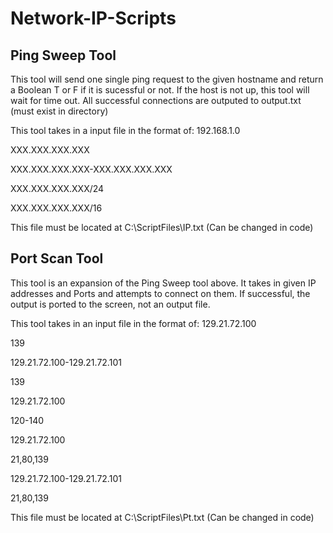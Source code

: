 # Network-IP-Scripts

## Ping Sweep Tool

This tool will send one single ping request to the given hostname and return a Boolean T or F if it is sucessful or not.
If the host is not up, this tool will wait for time out.
All successful connections are outputed to output.txt (must exist in directory)

This tool takes in a input file in the format of:
192.168.1.0

XXX.XXX.XXX.XXX

XXX.XXX.XXX.XXX-XXX.XXX.XXX.XXX

XXX.XXX.XXX.XXX/24

XXX.XXX.XXX.XXX/16

This file must be located at C:\ScriptFiles\IP.txt (Can be changed in code)


## Port Scan Tool

This tool is an expansion of the Ping Sweep tool above. It takes in given IP addresses and Ports and attempts to connect on them.
If successful, the output is ported to the screen, not an output file.

This tool takes in an input file in the format of:
129.21.72.100

139

129.21.72.100-129.21.72.101

139

129.21.72.100

120-140

129.21.72.100

21,80,139

129.21.72.100-129.21.72.101

21,80,139

This file must be located at C:\ScriptFiles\Pt.txt (Can be changed in code)
